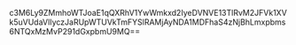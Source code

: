 c3M6Ly9ZMmhoWTJoaE1qQXRhV1YwWmkxd2IyeDVNVE13TlRvM2JFVk1XVk5uVUdaVlIyczJaRUpWTUVkTmFYSlRAMjAyNDA1MDFhaS4zNjBhLmxpbms6NTQxMzMvP291dGxpbmU9MQ==
